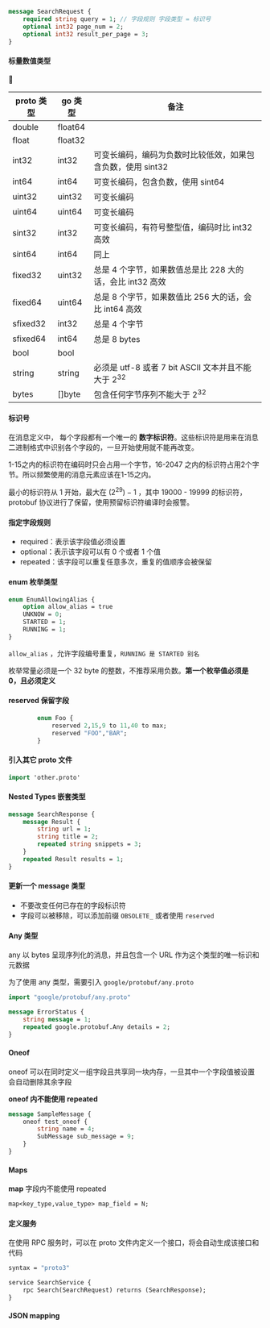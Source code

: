 ```protobuf
message SearchRequest {
	required string query = 1; // 字段规则 字段类型 = 标识号
	optional int32 page_num = 2;
	optional int32 result_per_page = 3;
}
```

#### 标量数值类型



| proto 类型 | go 类型 | 备注                                                        |
| ---------- | ------- | ----------------------------------------------------------- |
| double     | float64 |                                                             |
| float      | float32 |                                                             |
| int32      | int32   | 可变长编码，编码为负数时比较低效，如果包含负数，使用 sint32 |
| int64      | int64   | 可变长编码，包含负数，使用 sint64                           |
| uint32     | uint32  | 可变长编码                                                  |
| uint64     | uint64  | 可变长编码                                                  |
| sint32     | int32   | 可变长编码，有符号整型值，编码时比 int32 高效               |
| sint64     | int64   | 同上                                                        |
| fixed32    | uint32  | 总是 4 个字节，如果数值总是比 228 大的话，会比 int32 高效   |
| fixed64    | uint64  | 总是 8 个字节，如果数值比 256 大的话，会比 int64 高效       |
| sfixed32   | int32   | 总是 4 个字节                                               |
| sfixed64   | int64   | 总是 8 bytes                                                |
| bool       | bool    |                                                             |
| string     | string  | 必须是 utf-8 或者 7 bit ASCII 文本并且不能大于 $2^{32}$     |
| bytes      | []byte  | 包含任何字节序列不能大于 $2^{32}$                           |



#### 标识号

在消息定义中， 每个字段都有一个唯一的 **数字标识符**。这些标识符是用来在消息二进制格式中识别各个字段的，一旦开始使用就不能再改变。

1-15之内的标识符在编码时只会占用一个字节，16-2047 之内的标识符占用2个字节。所以频繁使用的消息元素应该在1-15之内。

最小的标识符从 1 开始，最大在 $(2^{29})-1$ ，其中 19000 - 19999 的标识符，protobuf 协议进行了保留，使用预留标识符编译时会报警。

#### 指定字段规则

- required：表示该字段值必须设置
- optional：表示该字段可以有 0 个或者 1 个值
- repeated：该字段可以重复任意多次，重复的值顺序会被保留

#### enum 枚举类型

```protobuf
enum EnumAllowingAlias {
	option allow_alias = true
	UNKNOW = 0;
	STARTED = 1;
	RUNNING = 1;
}
```

`allow_alias` ，允许字段编号重复，`RUNNING 是 STARTED 别名`

枚举常量必须是一个 32 byte 的整数，不推荐采用负数。**第一个枚举值必须是 0，且必须定义**

#### reserved 保留字段

```protobuf
		enum Foo {
			reserved 2,15,9 to 11,40 to max;
			reserved "FOO","BAR";
		}
```

#### 引入其它 proto 文件

```protobuf
import 'other.proto'
```

#### Nested Types 嵌套类型

```protobuf
message SearchResponse {
	message Result {
		string url = 1;
		string title = 2;
		repeated string snippets = 3;
	}
	repeated Result results = 1;
}
```

#### 更新一个 message 类型

- 不要改变任何已存在的字段标识符
- 字段可以被移除，可以添加前缀 `OBSOLETE_` 或者使用 `reserved`

#### Any 类型

any 以 bytes 呈现序列化的消息，并且包含一个 URL 作为这个类型的唯一标识和元数据

为了使用 any 类型，需要引入 `google/protobuf/any.proto`

```protobuf
import "google/protobuf/any.proto"

message ErrorStatus {
	string message = 1;
	repeated google.protobuf.Any details = 2;
}
```

#### Oneof 

oneof 可以在同时定义一组字段且共享同一块内存，一旦其中一个字段值被设置会自动删除其余字段

**oneof 内不能使用 repeated**

```protobuf
message SampleMessage {
	oneof test_oneof {
		string name = 4;
		SubMessage sub_message = 9;
	}
}
```

#### Maps 

**map** 字段内不能使用 repeated

```protobuf
map<key_type,value_type> map_field = N;
```

#### 定义服务

在使用 RPC 服务时，可以在 proto 文件内定义一个接口，将会自动生成该接口和代码

```protobuf
syntax = "proto3"

service SearchService {
	rpc Search(SearchRequest) returns (SearchResponse);
}
```

#### JSON mapping 

